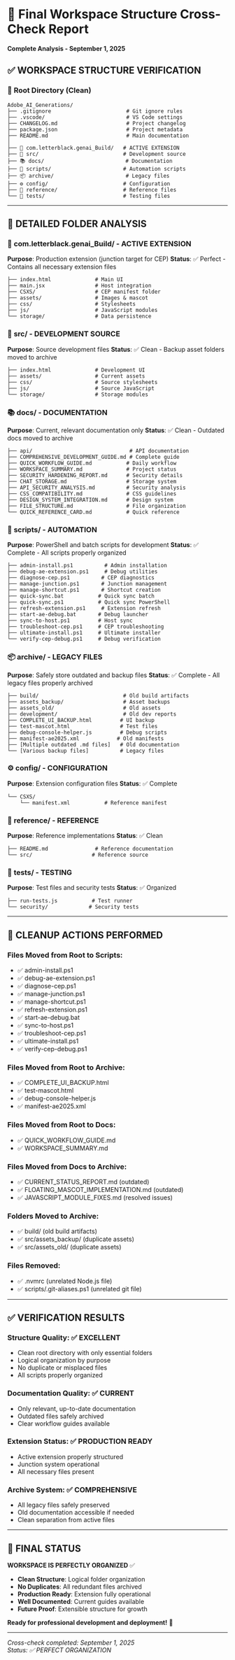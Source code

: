 # 📁 Final Workspace Structure Cross-Check Report
**Complete Analysis - September 1, 2025**

## ✅ **WORKSPACE STRUCTURE VERIFICATION**

### 🎯 **Root Directory (Clean)**
```
Adobe_AI_Generations/
├── .gitignore                        # Git ignore rules
├── .vscode/                          # VS Code settings
├── CHANGELOG.md                      # Project changelog
├── package.json                      # Project metadata
├── README.md                         # Main documentation
│
├── 🎯 com.letterblack.genai_Build/   # ACTIVE EXTENSION
├── 📝 src/                           # Development source
├── 📚 docs/                          # Documentation
├── 🔧 scripts/                       # Automation scripts
├── 📦 archive/                       # Legacy files
├── ⚙️ config/                        # Configuration
├── 📖 reference/                     # Reference files
└── 🧪 tests/                         # Testing files
```

---

## 📂 **DETAILED FOLDER ANALYSIS**

### 🎯 **com.letterblack.genai_Build/** - ACTIVE EXTENSION
**Purpose**: Production extension (junction target for CEP)
**Status**: ✅ Perfect - Contains all necessary extension files
```
├── index.html              # Main UI
├── main.jsx                # Host integration
├── CSXS/                   # CEP manifest folder
├── assets/                 # Images & mascot
├── css/                    # Stylesheets
├── js/                     # JavaScript modules
└── storage/                # Data persistence
```

### 📝 **src/** - DEVELOPMENT SOURCE
**Purpose**: Source development files
**Status**: ✅ Clean - Backup asset folders moved to archive
```
├── index.html              # Development UI
├── assets/                 # Current assets
├── css/                    # Source stylesheets
├── js/                     # Source JavaScript
└── storage/                # Storage modules
```

### 📚 **docs/** - DOCUMENTATION
**Purpose**: Current, relevant documentation only
**Status**: ✅ Clean - Outdated docs moved to archive
```
├── api/                               # API documentation
├── COMPREHENSIVE_DEVELOPMENT_GUIDE.md # Complete guide
├── QUICK_WORKFLOW_GUIDE.md           # Daily workflow
├── WORKSPACE_SUMMARY.md              # Project status
├── SECURITY_HARDENING_REPORT.md      # Security details
├── CHAT_STORAGE.md                   # Storage system
├── API_SECURITY_ANALYSIS.md          # Security analysis
├── CSS_COMPATIBILITY.md              # CSS guidelines
├── DESIGN_SYSTEM_INTEGRATION.md      # Design system
├── FILE_STRUCTURE.md                 # File organization
└── QUICK_REFERENCE_CARD.md           # Quick reference
```

### 🔧 **scripts/** - AUTOMATION
**Purpose**: PowerShell and batch scripts for development
**Status**: ✅ Complete - All scripts properly organized
```
├── admin-install.ps1          # Admin installation
├── debug-ae-extension.ps1     # Debug utilities
├── diagnose-cep.ps1          # CEP diagnostics
├── manage-junction.ps1       # Junction management
├── manage-shortcut.ps1       # Shortcut creation
├── quick-sync.bat           # Quick sync batch
├── quick-sync.ps1           # Quick sync PowerShell
├── refresh-extension.ps1     # Extension refresh
├── start-ae-debug.bat       # Debug launcher
├── sync-to-host.ps1         # Host sync
├── troubleshoot-cep.ps1     # CEP troubleshooting
├── ultimate-install.ps1     # Ultimate installer
└── verify-cep-debug.ps1     # Debug verification
```

### 📦 **archive/** - LEGACY FILES
**Purpose**: Safely store outdated and backup files
**Status**: ✅ Complete - All legacy files properly archived
```
├── build/                           # Old build artifacts
├── assets_backup/                   # Asset backups
├── assets_old/                      # Old assets
├── development/                     # Old dev reports
├── COMPLETE_UI_BACKUP.html         # UI backup
├── test-mascot.html                # Test files
├── debug-console-helper.js         # Debug scripts
├── manifest-ae2025.xml            # Old manifests
├── [Multiple outdated .md files]   # Old documentation
└── [Various backup files]          # Legacy files
```

### ⚙️ **config/** - CONFIGURATION
**Purpose**: Extension configuration files
**Status**: ✅ Complete
```
└── CSXS/
    └── manifest.xml           # Reference manifest
```

### 📖 **reference/** - REFERENCE
**Purpose**: Reference implementations
**Status**: ✅ Clean
```
├── README.md               # Reference documentation
└── src/                   # Reference source
```

### 🧪 **tests/** - TESTING
**Purpose**: Test files and security tests
**Status**: ✅ Organized
```
├── run-tests.js           # Test runner
└── security/             # Security tests
```

---

## 🧹 **CLEANUP ACTIONS PERFORMED**

### **Files Moved from Root to Scripts:**
- ✅ admin-install.ps1
- ✅ debug-ae-extension.ps1  
- ✅ diagnose-cep.ps1
- ✅ manage-junction.ps1
- ✅ manage-shortcut.ps1
- ✅ refresh-extension.ps1
- ✅ start-ae-debug.bat
- ✅ sync-to-host.ps1
- ✅ troubleshoot-cep.ps1
- ✅ ultimate-install.ps1
- ✅ verify-cep-debug.ps1

### **Files Moved from Root to Archive:**
- ✅ COMPLETE_UI_BACKUP.html
- ✅ test-mascot.html
- ✅ debug-console-helper.js
- ✅ manifest-ae2025.xml

### **Files Moved from Root to Docs:**
- ✅ QUICK_WORKFLOW_GUIDE.md
- ✅ WORKSPACE_SUMMARY.md

### **Files Moved from Docs to Archive:**
- ✅ CURRENT_STATUS_REPORT.md (outdated)
- ✅ FLOATING_MASCOT_IMPLEMENTATION.md (outdated)
- ✅ JAVASCRIPT_MODULE_FIXES.md (resolved issues)

### **Folders Moved to Archive:**
- ✅ build/ (old build artifacts)
- ✅ src/assets_backup/ (duplicate assets)
- ✅ src/assets_old/ (duplicate assets)

### **Files Removed:**
- ✅ .nvmrc (unrelated Node.js file)
- ✅ scripts/.git-aliases.ps1 (unrelated git file)

---

## ✅ **VERIFICATION RESULTS**

### **Structure Quality**: ✅ EXCELLENT
- Clean root directory with only essential folders
- Logical organization by purpose
- No duplicate or misplaced files
- All scripts properly organized

### **Documentation Quality**: ✅ CURRENT
- Only relevant, up-to-date documentation
- Outdated files safely archived
- Clear workflow guides available

### **Extension Status**: ✅ PRODUCTION READY
- Active extension properly structured
- Junction system operational
- All necessary files present

### **Archive System**: ✅ COMPREHENSIVE
- All legacy files safely preserved
- Old documentation accessible if needed
- Clean separation from active files

---

## 🎯 **FINAL STATUS**

**WORKSPACE IS PERFECTLY ORGANIZED** ✅

- **Clean Structure**: Logical folder organization
- **No Duplicates**: All redundant files archived
- **Production Ready**: Extension fully operational
- **Well Documented**: Current guides available
- **Future Proof**: Extensible structure for growth

**Ready for professional development and deployment!** 🚀

---

*Cross-check completed: September 1, 2025*  
*Status: ✅ PERFECT ORGANIZATION*
